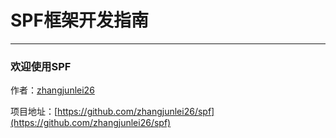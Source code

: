 # SPF框架开发指南

-----
### 欢迎使用SPF
作者：[zhangjunlei26](https://github.com/zhangjunlei26/)

项目地址：[https://github.com/zhangjunlei26/spf](https://github.com/zhangjunlei26/spf)
